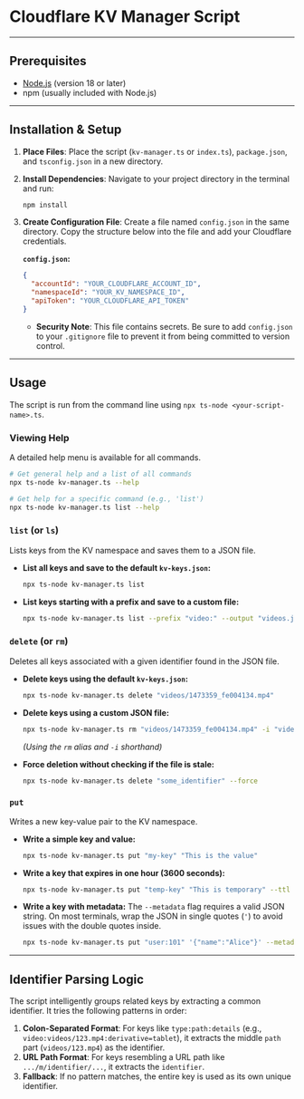 # Cloudflare KV Manager Script

---

## Prerequisites

* [Node.js](https://nodejs.org/) (version 18 or later)
* npm (usually included with Node.js)

---

## Installation & Setup

1.  **Place Files**:
    Place the script (`kv-manager.ts` or `index.ts`), `package.json`, and `tsconfig.json` in a new directory.

2.  **Install Dependencies**:
    Navigate to your project directory in the terminal and run:
    ```bash
    npm install
    ```

3.  **Create Configuration File**:
    Create a file named `config.json` in the same directory. Copy the structure below into the file and add your Cloudflare credentials.

    **`config.json`:**
    ```json
    {
      "accountId": "YOUR_CLOUDFLARE_ACCOUNT_ID",
      "namespaceId": "YOUR_KV_NAMESPACE_ID",
      "apiToken": "YOUR_CLOUDFLARE_API_TOKEN"
    }
    ```
    * **Security Note**: This file contains secrets. Be sure to add `config.json` to your `.gitignore` file to prevent it from being committed to version control.

---

## Usage

The script is run from the command line using `npx ts-node <your-script-name>.ts`.

### Viewing Help

A detailed help menu is available for all commands.

```bash
# Get general help and a list of all commands
npx ts-node kv-manager.ts --help

# Get help for a specific command (e.g., 'list')
npx ts-node kv-manager.ts list --help
```

### `list` (or `ls`)
Lists keys from the KV namespace and saves them to a JSON file.

* **List all keys and save to the default `kv-keys.json`:**
    ```bash
    npx ts-node kv-manager.ts list
    ```

* **List keys starting with a prefix and save to a custom file:**
    ```bash
    npx ts-node kv-manager.ts list --prefix "video:" --output "videos.json"
    ```

### `delete` (or `rm`)
Deletes all keys associated with a given identifier found in the JSON file.

* **Delete keys using the default `kv-keys.json`:**
    ```bash
    npx ts-node kv-manager.ts delete "videos/1473359_fe004134.mp4"
    ```

* **Delete keys using a custom JSON file:**
    ```bash
    npx ts-node kv-manager.ts rm "videos/1473359_fe004134.mp4" -i "videos.json"
    ```
    *(Using the `rm` alias and `-i` shorthand)*

* **Force deletion without checking if the file is stale:**
    ```bash
    npx ts-node kv-manager.ts delete "some_identifier" --force
    ```

### `put`
Writes a new key-value pair to the KV namespace.

* **Write a simple key and value:**
    ```bash
    npx ts-node kv-manager.ts put "my-key" "This is the value"
    ```

* **Write a key that expires in one hour (3600 seconds):**
    ```bash
    npx ts-node kv-manager.ts put "temp-key" "This is temporary" --ttl 3600
    ```

* **Write a key with metadata:**
    The `--metadata` flag requires a valid JSON string. On most terminals, wrap the JSON in single quotes (`'`) to avoid issues with the double quotes inside.
    ```bash
    npx ts-node kv-manager.ts put "user:101" '{"name":"Alice"}' --metadata '{"source":"script","version":2}'
    ```

---

## Identifier Parsing Logic

The script intelligently groups related keys by extracting a common identifier. It tries the following patterns in order:

1.  **Colon-Separated Format**: For keys like `type:path:details` (e.g., `video:videos/123.mp4:derivative=tablet`), it extracts the middle `path` part (`videos/123.mp4`) as the identifier.
2.  **URL Path Format**: For keys resembling a URL path like `.../m/identifier/...`, it extracts the `identifier`.
3.  **Fallback**: If no pattern matches, the entire key is used as its own unique identifier.
